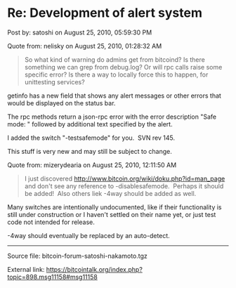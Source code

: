 # Re: Development of alert system

Post by: satoshi on August 25, 2010, 05:59:30 PM

Quote from: nelisky on August 25, 2010, 01:28:32 AM

> So what kind of warning do admins get from bitcoind? Is there something we can grep from debug.log? Or will rpc calls raise some specific error? Is there a way to locally force this to happen, for unittesting services?

getinfo has a new field that shows any alert messages or other errors that would be displayed on the status bar.

The rpc methods return a json-rpc error with the error description "Safe mode: " followed by additional text specified by the alert.

I added the switch "-testsafemode" for you. &nbsp;SVN rev 145.

This stuff is very new and may still be subject to change.

Quote from: mizerydearia on August 25, 2010, 12:11:50 AM

> I just discovered http://www.bitcoin.org/wiki/doku.php?id=man_page and don't see any reference to -disablesafemode. &nbsp;Perhaps it should be added! &nbsp;Also others liek -4way should be added as well.

Many switches are intentionally undocumented, like if their functionality is still under construction or I haven't settled on their name yet, or just test code not intended for release.

-4way should eventually be replaced by an auto-detect.

---

Source file: bitcoin-forum-satoshi-nakamoto.tgz

External link: https://bitcointalk.org/index.php?topic=898.msg11158#msg11158
